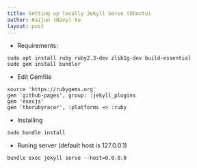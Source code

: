 ```yaml
---
title: Setting up locally Jekyll Serve (Ubuntu)
author: Haijun (Navy) Su
layout: post
---
```

* Requirements: 
~~~shell
sudo apt install ruby ruby2.3-dev zlib1g-dev build-essential
sudo gem install bundler
~~~

* Edit Gemfile
~~~
source 'https://rubygems.org'
gem 'github-pages', group: :jekyll_plugins
gem 'execjs'
gem 'therubyracer', :platforms => :ruby
~~~

* Installing
~~~shell
sudo bundle install
~~~

* Runing server (default host is 127.0.0.1)
~~~shell
bundle exec jekyll serve --host=0.0.0.0
~~~
